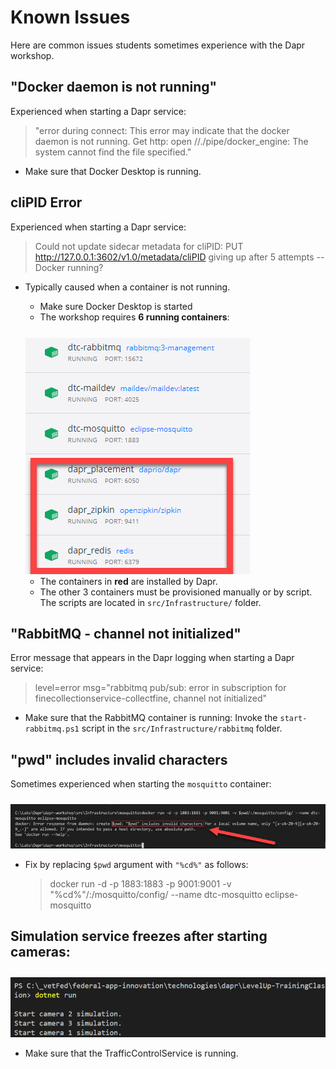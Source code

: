 # Known Issues

Here are common issues students sometimes experience with the Dapr workshop.

## "Docker daemon is not running"

Experienced when starting a Dapr service:

   > "error during connect: This error may indicate that the docker daemon is not running. Get http: open //./pipe/docker_engine: The system cannot find the file specified."

- Make sure that Docker Desktop is running.

## cliPID Error

Experienced when starting a Dapr service:

 > Could not update sidecar metadata for cliPID: PUT http://127.0.0.1:3602/v1.0/metadata/cliPID giving up after 5 attempts -- Docker running?

- Typically caused when a container is not running.
  - Make sure Docker Desktop is started
  - The workshop requires **6 running containers**:
  
  <img src="./Img/required-containers.png" style="padding-top:25px;"/>

  - The containers in **red** are installed by Dapr.
  - The other 3 containers must be provisioned manually or by script. The scripts are located in `src/Infrastructure/` folder.

## "RabbitMQ - channel not initialized"

Error message that appears in the Dapr logging when starting a Dapr service:

 > level=error msg="rabbitmq pub/sub: error in subscription for finecollectionservice-collectfine, channel not initialized"

- Make sure that the RabbitMQ container is running: Invoke the `start-rabbitmq.ps1` script in the `src/Infrastructure/rabbitmq` folder.

## "pwd" includes invalid characters

Sometimes experienced when starting the `mosquitto` container:

<img src="img/mosquitto-error.png" style="padding-top:10px;"/>

- Fix by replacing `$pwd` argument with `"%cd%"` as follows:

   >  docker run -d -p 1883:1883 -p 9001:9001 -v "%cd%"/:/mosquitto/config/ --name dtc-mosquitto eclipse-mosquitto

## Simulation service freezes after starting cameras:

<img src="img/simulation-freeze.png" style="padding-top:10px;"/>

- Make sure that the TrafficControlService is running.

